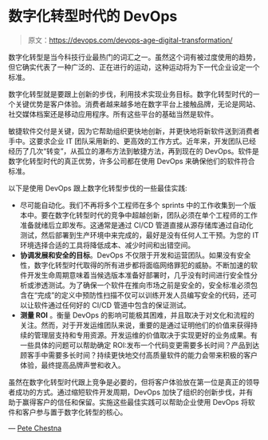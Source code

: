 # 数字化转型时代的 DevOps

> 原文：<https://devops.com/devops-age-digital-transformation/>

数字化转型是当今科技行业最热门的词汇之一。虽然这个词有被过度使用的趋势，但它确实代表了一种广泛的、正在进行的运动，这种运动将为下一代企业设定一个标准。

数字化转型就是要跟上创新的步伐，利用技术实现业务目标。数字化转型时代的一个关键优势是客户体验。消费者越来越多地在数字平台上接触品牌，无论是网站、社交媒体档案还是移动应用程序。所有这些平台的基础当然是软件。

敏捷软件交付是关键，因为它帮助组织更快地创新，并更快地将新软件送到消费者手中。这要求企业 IT 团队采用新的、更高效的工作方式。近年来，开发团队已经经历了几次“转变”，从孤立的瀑布方法到敏捷方法，再到现在的 DevOps。软件是数字化转型时代的真正优势，许多公司都在使用 DevOps 来确保他们的软件符合标准。

以下是使用 DevOps 跟上数字化转型步伐的一些最佳实践:

*   尽可能自动化。我们不再将多个工程师在多个 sprints 中的工作收集到一个版本中。要在数字化转型时代的竞争中超越创新，团队必须在单个工程师的工作准备就绪后立即发布。这通常是通过 CI/CD 管道直接从源存储库通过自动化测试，然后部署到生产环境中来完成的，最好是没有任何人工干预。为您的 IT 环境选择合适的工具将降低成本、减少时间和出错空间。
*   **协调发展和安全的目标**。DevOps 不仅限于开发和运营团队。如果没有安全性，数字化转型时代取得的所有进步都将面临网络罪犯的威胁。不断加速的软件开发生命周期意味着当候选版本准备好部署时，几乎没有时间进行安全性分析或渗透测试。为了确保一个软件在推向市场之前是安全的，安全标准必须包含在“完成”的定义中预防性扫描不仅可以训练开发人员编写安全的代码，还可以让软件通过任何好的 CI/CD 管道中包含的保证测试。
*   **测量 ROI** 。衡量 DevOps 的影响可能极其困难，并且取决于对文化和流程的关注。然而，对于开发运维团队来说，重要的是通过证明他们的价值来获得持续的管理层支持和专用资源。开发运维的价值取决于实现更好的业务成果。有一些具体的问题可以帮助确定 ROI:发布一个代码变更需要多长时间？产品到达顾客手中需要多长时间？持续更快地交付高质量软件的能力会带来积极的客户体验，最终提高品牌声誉和收入。

虽然在数字化转型时代跟上竞争是必要的，但将客户体验放在第一位是真正的领导者成功的方式。通过缩短软件开发周期，DevOps 加快了组织的创新步伐，并有助于赢得客户的信任和保留。实施这些最佳实践可以帮助企业使用 DevOps 将软件和客户参与置于数字化转型的核心。

— [Pete Chestna](https://devops.com/author/pete-chestna/)
